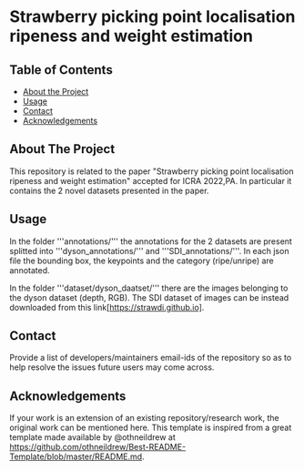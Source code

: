 # Strawberry picking point localisation ripeness and weight estimation

<!-- TABLE OF CONTENTS -->
## Table of Contents

* [About the Project](#about-the-project)
* [Usage](#usage)
* [Contact](#contact)
* [Acknowledgements](#acknowledgements)

## About The Project

This repository is related to the paper "Strawberry picking point localisation ripeness and weight estimation" accepted for ICRA 2022,PA. 
In particular it contains the 2 novel datasets presented in the paper.

## Usage

In the folder '''annotations/''' the annotations for the 2 datasets are present splitted into '''dyson_annotations/''' and '''SDI_annotations/'''. In each json file the bounding box, the keypoints and the category (ripe/unripe) are annotated.

In the folder '''dataset/dyson_daatset/''' there are the images belonging to the dyson dataset (depth, RGB).
The SDI dataset of images can be instead downloaded from this link[https://strawdi.github.io].

## Contact 

Provide a list of developers/maintainers email-ids of the repository so as to help resolve the issues future users may come across.


## Acknowledgements

If your work is an extension of an existing repository/research work, the original work can be mentioned here. 
This template is inspired from a great template made available by @othneildrew at https://github.com/othneildrew/Best-README-Template/blob/master/README.md. 
